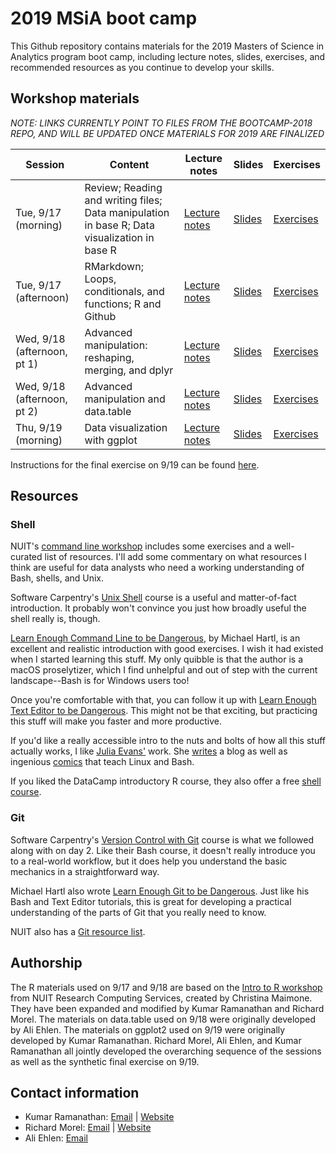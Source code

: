 # 2019 MSiA boot camp

This Github repository contains materials for the 2019 Masters of Science in Analytics program boot camp, including lecture notes, slides, exercises, and recommended resources as you continue to develop your skills. 

## Workshop materials

*NOTE: LINKS CURRENTLY POINT TO FILES FROM THE BOOTCAMP-2018 REPO, AND WILL BE UPDATED ONCE MATERIALS FOR 2019 ARE FINALIZED*

|Session|Content|Lecture notes|Slides|Exercises|
|-------|-------|-------------|------|---------|
|Tue, 9/17 (morning)|Review; Reading and writing files; Data manipulation in base R; Data visualization in base R|[Lecture notes](https://msia.github.io/bootcamp-2018/lecturenotes/day1_R-intro_lecturenotes_kr.html)|[Slides](https://msia.github.io/bootcamp-2018/lectureslides/day1_R-intro_slides_kr.html#/)|[Exercises](https://github.com/MSIA/bootcamp-2018/blob/master/exercises/day1_R-intro_exercises.R)|
|Tue, 9/17 (afternoon)|RMarkdown; Loops, conditionals, and functions; R and Github|[Lecture notes](https://msia.github.io/bootcamp-2018/lecturenotes/day2_R-loops-conditionals-functions_lecturenotes_rm.html)|[Slides](https://msia.github.io/bootcamp-2018/lectureslides/day2_R-loops-conditionals-functions_slides_rm#/)|[Exercises](https://msia.github.io/bootcamp-2018/exercises/day2_exercises_no_answers.html)|
|Wed, 9/18 (afternoon, pt 1) |Advanced manipulation: reshaping, merging, and dplyr|[Lecture notes](https://msia.github.io/bootcamp-2018/lecturenotes/day3_R-adv_manipulation_dplyr_lecturenotes_rm.html)|[Slides](https://msia.github.io/bootcamp-2018/lectureslides/day3_R-adv_manipulation_dplyr_slides_rm#/)|[Exercises](https://msia.github.io/bootcamp-2018/exercises/day3_dplyr_exercises_no_answers.html)|
|Wed, 9/18 (afternoon, pt 2)|Advanced manipulation and data.table|[Lecture notes](https://msia.github.io/bootcamp-2018/lecturenotes/day3_R-adv_manipulation_datatable_lecturenotes_ae.html)|[Slides](https://msia.github.io/bootcamp-2018/lectureslides/day3_R-adv_manipulation_datatable_slides_ae.html)|[Exercises](https://github.com/MSIA/bootcamp-2018/blob/master/exercises/day3_datatable_exercises_no_answers.R)|
|Thu, 9/19 (morning)|Data visualization with ggplot|[Lecture notes](https://msia.github.io/bootcamp-2018/lecturenotes/day3_R-pt3-ggplot_lecturenotes_kr.html)|[Slides](https://msia.github.io/bootcamp-2018/lectureslides/day3_R-ggplot_slides_kr#/)|[Exercises](https://github.com/MSIA/bootcamp-2018/blob/master/exercises/day3_ggplot_exercises.md)|

Instructions for the final exercise on 9/19 can be found [here](https://github.com/MSIA/bootcamp-2018/blob/master/exercises/day3_final-exercise-instructions.md).

## Resources

### Shell

NUIT's [command line workshop](https://github.com/nuitrcs/commandlineworkshop) includes some exercises and a well-curated list of resources. I'll add some commentary on what resources I think are useful for data analysts who need a working understanding of Bash, shells, and Unix.

Software Carpentry's [Unix Shell](http://swcarpentry.github.io/shell-novice/) course is a useful and matter-of-fact introduction. It probably won't convince you just how broadly useful the shell really is, though.

[Learn Enough Command Line to be Dangerous](https://www.learnenough.com/command-line-tutorial), by Michael Hartl, is an excellent and realistic introduction with good exercises. I wish it had existed when I started learning this stuff. My only quibble is that the author is a macOS proselytizer, which I find unhelpful and out of step with the current landscape--Bash is for Windows users too!

Once you're comfortable with that, you can follow it up with [Learn Enough Text Editor to be Dangerous](https://www.learnenough.com/text-editor-tutorial). This might not be that exciting, but practicing this stuff will make you faster and more productive.

If you'd like a really accessible intro to the nuts and bolts of how all this stuff actually works, I like [Julia Evans'](https://twitter.com/b0rk) work. She [writes](https://jvns.ca/) a blog as well as ingenious [comics](https://twitter.com/i/moments/1026078161115729920) that teach Linux and Bash.

If you liked the DataCamp introductory R course, they also offer a free [shell course](https://www.datacamp.com/courses/introduction-to-shell-for-data-science).

### Git

Software Carpentry's [Version Control with Git](http://swcarpentry.github.io/git-novice/) course is what we followed along with on day 2. Like their Bash course, it doesn't really introduce you to a real-world workflow, but it does help you understand the basic mechanics in a straightforward way.

Michael Hartl also wrote [Learn Enough Git to be Dangerous](https://www.learnenough.com/git-tutorial). Just like his Bash and Text Editor tutorials, this is great for developing a practical understanding of the parts of Git that you really need to know.

NUIT also has a [Git resource list](https://github.com/nuitrcs/gitworkshop).


## Authorship

The R materials used on 9/17 and 9/18 are based on the [Intro to R workshop](https://github.com/nuitrcs/r_intro_june2018) from NUIT Research Computing Services, created by Christina Maimone. They have been expanded and modified by Kumar Ramanathan and Richard Morel. The materials on data.table used on 9/18 were originally developed by Ali Ehlen. The materials on ggplot2 used on 9/19 were originally developed by Kumar Ramanathan. Richard Morel, Ali Ehlen, and Kumar Ramanathan all jointly developed the overarching sequence of the sessions as well as the synthetic final exercise on 9/19. 

## Contact information

- Kumar Ramanathan: [Email](mailto:kumar.ramanathan@u.northwestern.edu) | [Website](http://www.kumar.fyi)
- Richard Morel: [Email](mailto:richard.morel@u.northwestern.edu) | [Website](http://ramorel.github.io)
- Ali Ehlen: [Email](mailto:AnnalieseEhlen2020@u.northwestern.edu)
